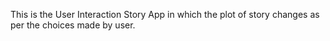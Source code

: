 This is the User Interaction Story App in which the plot of story changes as per the choices made by user.
